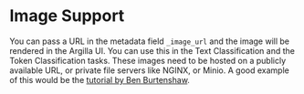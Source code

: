 # Image Support

You can pass a URL in the metadata field `_image_url` and the image will be rendered in the Argilla UI. You can use this in the Text Classification and the Token Classification tasks. These images need to be hosted on a publicly available URL, or private file servers like NGINX, or Minio. A good example of this would be the [tutorial by Ben Burtenshaw](/tutorials/notebooks/labelling-textclassification-sentencetransformers-semantic.ipynb).